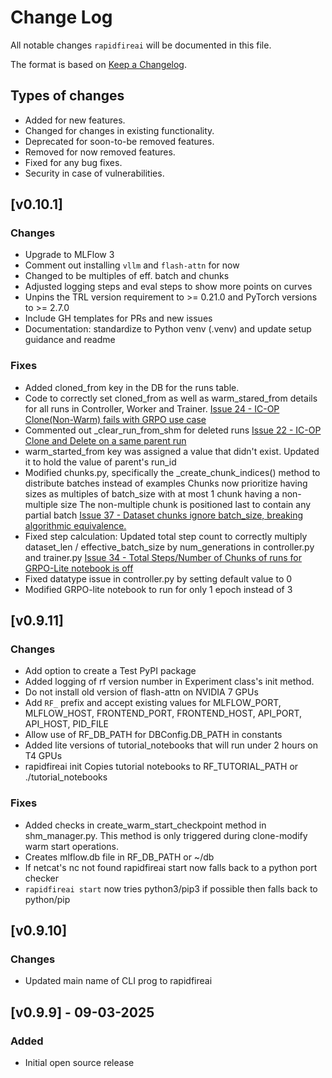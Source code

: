 # Change Log

All notable changes `rapidfireai` will be documented in this file.

The format is based on [Keep a Changelog](http://keepachangelog.com/).

## Types of changes

- Added for new features.
- Changed for changes in existing functionality.
- Deprecated for soon-to-be removed features.
- Removed for now removed features.
- Fixed for any bug fixes.
- Security in case of vulnerabilities.

## [v0.10.1]
### Changes

- Upgrade to MLFlow 3 
- Comment out installing `vllm` and `flash-attn` for now
- Changed to be multiples of eff. batch and chunks
- Adjusted logging steps and eval steps to show more points on curves
- Unpins the TRL version requirement to >= 0.21.0 and PyTorch versions to >= 2.7.0
- Include GH templates for PRs and new issues
- Documentation: standardize to Python venv (.venv) and update setup guidance and readme

### Fixes
- Added cloned_from key in the DB for the runs table.
- Code to correctly set cloned_from as well as warm_stared_from details for all runs in Controller, Worker and Trainer. [Issue 24 - IC-OP Clone(Non-Warm) fails with GRPO use case ](https://github.com/RapidFireAI/rapidfireai/issues/24)
- Commented out _clear_run_from_shm for deleted runs [Issue 22 - IC-OP Clone and Delete on a same parent run ](https://github.com/RapidFireAI/rapidfireai/issues/22)
- warm_started_from key was assigned a value that didn't exist. Updated it to hold the value of parent's run_id
- Modified chunks.py, specifically the _create_chunk_indices() method to distribute batches instead of examples
Chunks now prioritize having sizes as multiples of batch_size with at most 1 chunk having a non-multiple size
The non-multiple chunk is positioned last to contain any partial batch [Issue 37 - Dataset chunks ignore batch_size, breaking algorithmic equivalence.](https://github.com/RapidFireAI/rapidfireai/issues/37)
- Fixed step calculation: Updated total step count to correctly multiply dataset_len / effective_batch_size by num_generations in controller.py and trainer.py [Issue 34 - Total Steps/Number of Chunks of runs for GRPO-Lite notebook is off ](https://github.com/RapidFireAI/rapidfireai/issues/34)
- Fixed datatype issue in controller.py by setting default value to 0
- Modified GRPO-lite notebook to run for only 1 epoch instead of 3

## [v0.9.11]
### Changes
- Add option to create a Test PyPI package
- Added logging of rf version number in Experiment class's init method.
- Do not install old version of flash-attn on NVIDIA 7 GPUs
- Add `RF_` prefix and accept existing values for MLFLOW_PORT, MLFLOW_HOST, FRONTEND_PORT, FRONTEND_HOST, API_PORT, API_HOST, PID_FILE
- Allow use of RF_DB_PATH for DBConfig.DB_PATH in constants
- Added lite versions of tutorial_notebooks that will run under 2 hours on T4 GPUs
- rapidfireai init Copies tutorial notebooks to RF_TUTORIAL_PATH or ./tutorial_notebooks

### Fixes
- Added checks in create_warm_start_checkpoint method in shm_manager.py. This method is only triggered during clone-modify warm start operations.
- Creates mlflow.db file in RF_DB_PATH or ~/db
- If netcat's nc not found rapidfireai start now falls back to a python port checker
- `rapidfireai start` now tries python3/pip3 if possible then falls back to python/pip

## [v0.9.10]
### Changes
- Updated main name of CLI prog to rapidfireai

## [v0.9.9] - 09-03-2025
### Added
- Initial open source release
